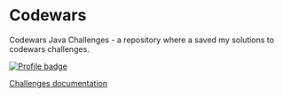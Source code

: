 # Codewars
Codewars Java Challenges -  a repository where a saved my solutions to codewars challenges.

[![Profile badge](https://www.codewars.com/users/Roomka/badges/large)](https://www.codewars.com/users/Roomka)

[Challenges documentation](target/apidocs/index.html)
